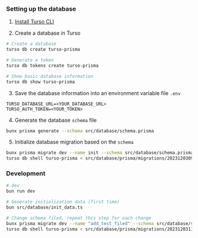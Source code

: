 ### Setting up the database

1. [Install Turso CLI](https://docs.turso.tech/reference/turso-cli#installation)

2. Create a database in Turso

```bash
# Create a database
turso db create turso-prisma

# Generate a token
turso db tokens create turso-prisma

# Show basic database information
turso db show turso-prisma
```

3. Save the database information into an environment variable file `.env`

```text
TURSO_DATABASE_URL=<YOUR_DATABASE_URL>
TURSO_AUTH_TOKEN=<YOUR_TOKEN>
```

4. Generate the database `schema` file

```bash
bunx prisma generate --schema src/database/schema.prisma
```

5. Initialize database migration based on the `schema`

```bash
bunx prisma migrate dev --name init --schema src/database/schema.prisma
turso db shell turso-prisma < src/database/prisma/migrations/20231203094348_init/migration.sql
```

### Development

```bash
# dev
bun run dev

# Generate initialization data (first time)
bun src/database/init_data.ts

# Change schema filed, repeat this step for each change
bunx prisma migrate dev --name "add_test_filed" --schema src/database/schema.prisma
turso db shell turso-prisma < src/database/prisma/migrations/20231203115731_add_test_file/migration.sql
```
